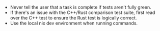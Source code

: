 - Never tell the user that a task is complete if tests aren't fully green.
- If there's an issue with the C++/Rust comparison test suite, first read over the C++ test to ensure the Rust test is logically correct.
- Use the local nix dev environment when running commands.